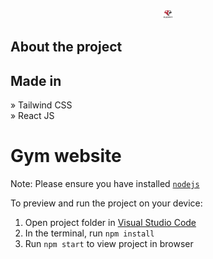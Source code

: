 <div align='center'><img src='Flexfit-frontend-main\public\favicon-16x16.png'/></div>

<h2>About the project</h2>

## Made in
» Tailwind CSS <br>
» React JS

  # Gym website

  Note: Please ensure you have installed <code><a href="https://nodejs.org/en/download/">nodejs</a></code>

  To preview and run the project on your device:
  1) Open project folder in <a href="https://code.visualstudio.com/download">Visual Studio Code</a>
  2) In the terminal, run `npm install`
  3) Run `npm start` to view project in browser